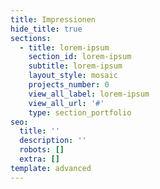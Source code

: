 ```yaml
---
title: Impressionen
hide_title: true
sections:
  - title: lorem-ipsum
    section_id: lorem-ipsum
    subtitle: lorem-ipsum
    layout_style: mosaic
    projects_number: 0
    view_all_label: lorem-ipsum
    view_all_url: '#'
    type: section_portfolio
seo:
  title: ''
  description: ''
  robots: []
  extra: []
template: advanced
---
```

